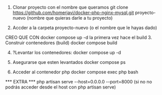 1. Clonar proyecto con el nombre que queramos
git clone https://github.com/homerjavi/docker-php-nginx-mysql.git proyecto-nuevo (nombre que quieras darle a tu proyecto)

2. Accder a la carpeta proyecto-nuevo (o el nombre que le hayas dado)

CREO QUE CON docker compose up -d la primera vez hace el build
3. Construir contenedores (build) 
docker compose build

4. ?Levantar los contenedores:
docker compose up -d

5. Asegurarse que esten levantados
docker compose ps

6. Acceder al contenedor php
docker compose exec php bash








*** EXTRA ***
php artisan serve --host=0.0.0.0 --port=8000 (si no no podrás acceder desde el host con php artisan serve)